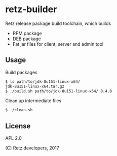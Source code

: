 # retz-builder

Retz release package build toolchain, which builds

* RPM package
* DEB package
* Fat jar files for client, server and admin tool

## Usage

Build packages

```sh
$ ls path/to/jdk-8u151-linux-x64/
jdk-8u151-linux-x64.tar.gz
$ ./build.sh path/to/jdk-8u151-linux-x64/ 0.4.0
```

Clean up intermediate files

```sh
$ ./clean.sh
```

## License

APL 2.0

(C) Retz developers, 2017
